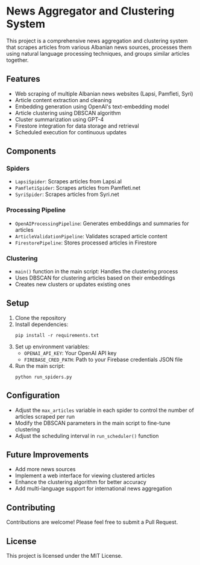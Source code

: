 # News Aggregator and Clustering System

This project is a comprehensive news aggregation and clustering system that scrapes articles from various Albanian news sources, processes them using natural language processing techniques, and groups similar articles together.

## Features

- Web scraping of multiple Albanian news websites (Lapsi, Pamfleti, Syri)
- Article content extraction and cleaning
- Embedding generation using OpenAI's text-embedding model
- Article clustering using DBSCAN algorithm
- Cluster summarization using GPT-4
- Firestore integration for data storage and retrieval
- Scheduled execution for continuous updates

## Components

### Spiders

- `LapsiSpider`: Scrapes articles from Lapsi.al
- `PamfletiSpider`: Scrapes articles from Pamfleti.net
- `SyriSpider`: Scrapes articles from Syri.net

### Processing Pipeline

- `OpenAIProcessingPipeline`: Generates embeddings and summaries for articles
- `ArticleValidationPipeline`: Validates scraped article content
- `FirestorePipeline`: Stores processed articles in Firestore

### Clustering

- `main()` function in the main script: Handles the clustering process
- Uses DBSCAN for clustering articles based on their embeddings
- Creates new clusters or updates existing ones

## Setup

1. Clone the repository
2. Install dependencies:
   ```
   pip install -r requirements.txt
   ```
3. Set up environment variables:
   - `OPENAI_API_KEY`: Your OpenAI API key
   - `FIREBASE_CRED_PATH`: Path to your Firebase credentials JSON file
4. Run the main script:
   ```
   python run_spiders.py
   ```

## Configuration

- Adjust the `max_articles` variable in each spider to control the number of articles scraped per run
- Modify the DBSCAN parameters in the main script to fine-tune clustering
- Adjust the scheduling interval in `run_scheduler()` function

## Future Improvements

- Add more news sources
- Implement a web interface for viewing clustered articles
- Enhance the clustering algorithm for better accuracy
- Add multi-language support for international news aggregation

## Contributing

Contributions are welcome! Please feel free to submit a Pull Request.

## License

This project is licensed under the MIT License.
